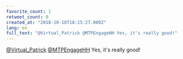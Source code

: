 ```yaml
---
favorite_count: 1
retweet_count: 0
created_at: "2018-10-18T18:15:27.000Z"
lang: en
full_text: "@Virtual_Patrick @MTPEngageHH Yes, it's really good!"
---
```


[@Virtual_Patrick](https://twitter.com/Virtual_Patrick)
[@MTPEngageHH](https://twitter.com/MTPEngageHH) Yes, it's really good!
